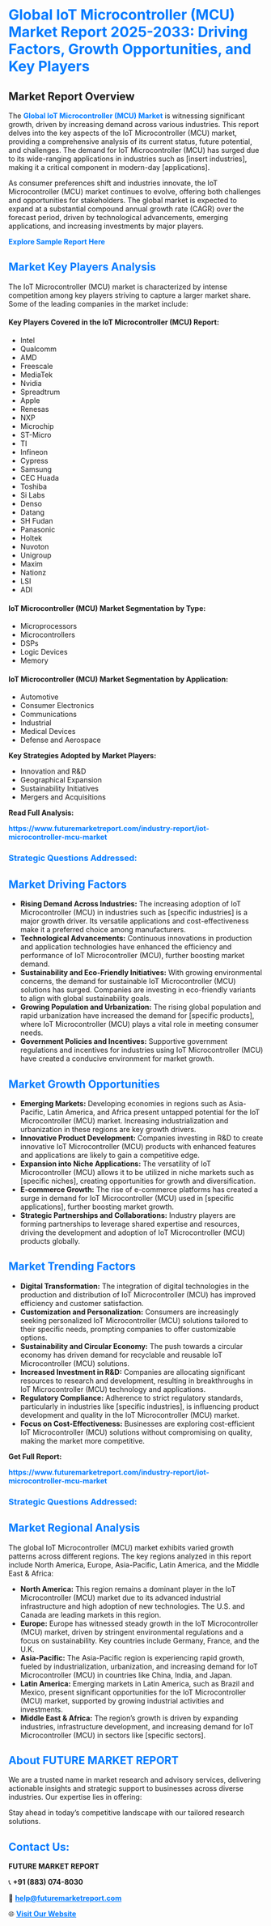<h1 style="color: #007BFF;">Global IoT Microcontroller (MCU) Market Report 2025-2033: Driving Factors, Growth Opportunities, and Key Players</h1>

<section id="overview">
<h2>Market Report Overview</h2>
<p>The <a href="https://www.futuremarketreport.com/industry-report/iot-microcontroller-mcu-market" style="color: #007BFF; text-decoration: none;"><strong>Global IoT Microcontroller (MCU) Market</strong></a> is witnessing significant growth, driven by increasing demand across various industries. This report delves into the key aspects of the IoT Microcontroller (MCU) market, providing a comprehensive analysis of its current status, future potential, and challenges. The demand for IoT Microcontroller (MCU) has surged due to its wide-ranging applications in industries such as [insert industries], making it a critical component in modern-day [applications].</p>
<p>As consumer preferences shift and industries innovate, the IoT Microcontroller (MCU) market continues to evolve, offering both challenges and opportunities for stakeholders. The global market is expected to expand at a substantial compound annual growth rate (CAGR) over the forecast period, driven by technological advancements, emerging applications, and increasing investments by major players.</p>
</section>

<section id="overview">
<p><a href="https://www.futuremarketreport.com/request-sample/reportId=37775" style="color: #007BFF; text-decoration: none;"><strong>Explore Sample Report Here</strong></a></p>
</section>

<section id="key-players">
<h2 style="color: #007BFF;">Market Key Players Analysis</h2>
<p>The IoT Microcontroller (MCU) market is characterized by intense competition among key players striving to capture a larger market share. Some of the leading companies in the market include:</p>
<h4>Key Players Covered in the IoT Microcontroller (MCU) Report:</h4>
<ul><li>Intel</li><li>Qualcomm</li><li>AMD</li><li>Freescale</li><li>MediaTek</li><li>Nvidia</li><li>Spreadtrum</li><li>Apple</li><li>Renesas</li><li>NXP</li><li>Microchip</li><li>ST-Micro</li><li>TI</li><li>Infineon</li><li>Cypress</li><li>Samsung</li><li>CEC Huada</li><li>Toshiba</li><li>Si Labs</li><li>Denso</li><li>Datang</li><li>SH Fudan</li><li>Panasonic</li><li>Holtek</li><li>Nuvoton</li><li>Unigroup</li><li>Maxim</li><li>Nationz</li><li>LSI</li><li>ADI</li></ul>
<h4>IoT Microcontroller (MCU) Market Segmentation by Type:</h4>
<ul><li>Microprocessors</li><li>Microcontrollers</li><li>DSPs</li><li>Logic Devices</li><li>Memory</li></ul>

<h4>IoT Microcontroller (MCU) Market Segmentation by Application:</h4>
<ul><li>Automotive</li><li>Consumer Electronics</li><li>Communications</li><li>Industrial</li><li>Medical Devices</li><li>Defense and Aerospace</li></ul>
<p><strong>Key Strategies Adopted by Market Players:</strong></p>
<ul>
<li>Innovation and R&D</li>
<li>Geographical Expansion</li>
<li>Sustainability Initiatives</li>
<li>Mergers and Acquisitions</li>
</ul>
</section>

<section>
<p><strong>Read Full Analysis: </strong></p><a href="https://www.futuremarketreport.com/industry-report/iot-microcontroller-mcu-market" style="color: #007BFF; text-decoration: none;"><strong>https://www.futuremarketreport.com/industry-report/iot-microcontroller-mcu-market</strong></a>
<h3 style="color: #007BFF;">Strategic Questions Addressed:</h3>
</section>

<section id="driving-factors">
<h2 style="color: #007BFF;">Market Driving Factors</h2>
<ul>
<li><strong>Rising Demand Across Industries:</strong> The increasing adoption of IoT Microcontroller (MCU) in industries such as [specific industries] is a major growth driver. Its versatile applications and cost-effectiveness make it a preferred choice among manufacturers.</li>
<li><strong>Technological Advancements:</strong> Continuous innovations in production and application technologies have enhanced the efficiency and performance of IoT Microcontroller (MCU), further boosting market demand.</li>
<li><strong>Sustainability and Eco-Friendly Initiatives:</strong> With growing environmental concerns, the demand for sustainable IoT Microcontroller (MCU) solutions has surged. Companies are investing in eco-friendly variants to align with global sustainability goals.</li>
<li><strong>Growing Population and Urbanization:</strong> The rising global population and rapid urbanization have increased the demand for [specific products], where IoT Microcontroller (MCU) plays a vital role in meeting consumer needs.</li>
<li><strong>Government Policies and Incentives:</strong> Supportive government regulations and incentives for industries using IoT Microcontroller (MCU) have created a conducive environment for market growth.</li>
</ul>
</section>

<section id="growth-opportunities">
<h2 style="color: #007BFF;">Market Growth Opportunities</h2>
<ul>
<li><strong>Emerging Markets:</strong> Developing economies in regions such as Asia-Pacific, Latin America, and Africa present untapped potential for the IoT Microcontroller (MCU) market. Increasing industrialization and urbanization in these regions are key growth drivers.</li>
<li><strong>Innovative Product Development:</strong> Companies investing in R&D to create innovative IoT Microcontroller (MCU) products with enhanced features and applications are likely to gain a competitive edge.</li>
<li><strong>Expansion into Niche Applications:</strong> The versatility of IoT Microcontroller (MCU) allows it to be utilized in niche markets such as [specific niches], creating opportunities for growth and diversification.</li>
<li><strong>E-commerce Growth:</strong> The rise of e-commerce platforms has created a surge in demand for IoT Microcontroller (MCU) used in [specific applications], further boosting market growth.</li>
<li><strong>Strategic Partnerships and Collaborations:</strong> Industry players are forming partnerships to leverage shared expertise and resources, driving the development and adoption of IoT Microcontroller (MCU) products globally.</li>
</ul>
</section>

<section id="trending-factors">
<h2 style="color: #007BFF;">Market Trending Factors</h2>
<ul>
<li><strong>Digital Transformation:</strong> The integration of digital technologies in the production and distribution of IoT Microcontroller (MCU) has improved efficiency and customer satisfaction.</li>
<li><strong>Customization and Personalization:</strong> Consumers are increasingly seeking personalized IoT Microcontroller (MCU) solutions tailored to their specific needs, prompting companies to offer customizable options.</li>
<li><strong>Sustainability and Circular Economy:</strong> The push towards a circular economy has driven demand for recyclable and reusable IoT Microcontroller (MCU) solutions.</li>
<li><strong>Increased Investment in R&D:</strong> Companies are allocating significant resources to research and development, resulting in breakthroughs in IoT Microcontroller (MCU) technology and applications.</li>
<li><strong>Regulatory Compliance:</strong> Adherence to strict regulatory standards, particularly in industries like [specific industries], is influencing product development and quality in the IoT Microcontroller (MCU) market.</li>
<li><strong>Focus on Cost-Effectiveness:</strong> Businesses are exploring cost-efficient IoT Microcontroller (MCU) solutions without compromising on quality, making the market more competitive.</li>
</ul>
</section>

<section>
<p><strong>Get Full Report: </strong></p><a href="https://www.futuremarketreport.com/industry-report/iot-microcontroller-mcu-market" style="color: #007BFF; text-decoration: none;"><strong>https://www.futuremarketreport.com/industry-report/iot-microcontroller-mcu-market</strong></a>
<h3 style="color: #007BFF;">Strategic Questions Addressed:</h3>
</section>


<section id="regional-analysis">
<h2 style="color: #007BFF;">Market Regional Analysis</h2>
<p>The global IoT Microcontroller (MCU) market exhibits varied growth patterns across different regions. The key regions analyzed in this report include North America, Europe, Asia-Pacific, Latin America, and the Middle East & Africa:</p>
<ul>
<li><strong>North America:</strong> This region remains a dominant player in the IoT Microcontroller (MCU) market due to its advanced industrial infrastructure and high adoption of new technologies. The U.S. and Canada are leading markets in this region.</li>
<li><strong>Europe:</strong> Europe has witnessed steady growth in the IoT Microcontroller (MCU) market, driven by stringent environmental regulations and a focus on sustainability. Key countries include Germany, France, and the U.K.</li>
<li><strong>Asia-Pacific:</strong> The Asia-Pacific region is experiencing rapid growth, fueled by industrialization, urbanization, and increasing demand for IoT Microcontroller (MCU) in countries like China, India, and Japan.</li>
<li><strong>Latin America:</strong> Emerging markets in Latin America, such as Brazil and Mexico, present significant opportunities for the IoT Microcontroller (MCU) market, supported by growing industrial activities and investments.</li>
<li><strong>Middle East & Africa:</strong> The region’s growth is driven by expanding industries, infrastructure development, and increasing demand for IoT Microcontroller (MCU) in sectors like [specific sectors].</li>
</ul>
</section>

<footer>
<h2 style="color: #007BFF;">About FUTURE MARKET REPORT</h2>
<p>We are a trusted name in market research and advisory services, delivering actionable insights and strategic support to businesses across diverse industries. Our expertise lies in offering:</p>

<p>Stay ahead in today’s competitive landscape with our tailored research solutions.</p>

<h2 style="color: #007BFF;">Contact Us:</h2>
<p><strong>FUTURE MARKET REPORT</strong></p>
<p>📞 <strong>+91 (883) 074-8030</strong></p>
<p>📧 <strong><a href="mailto:help@futuremarketreport.com" style="color: #007BFF;">help@futuremarketreport.com</a></strong></p>
<p>🌐 <strong><a href="https://www.futuremarketreport.com/" style="color: #007BFF;">Visit Our Website</a></strong></p>
</footer>